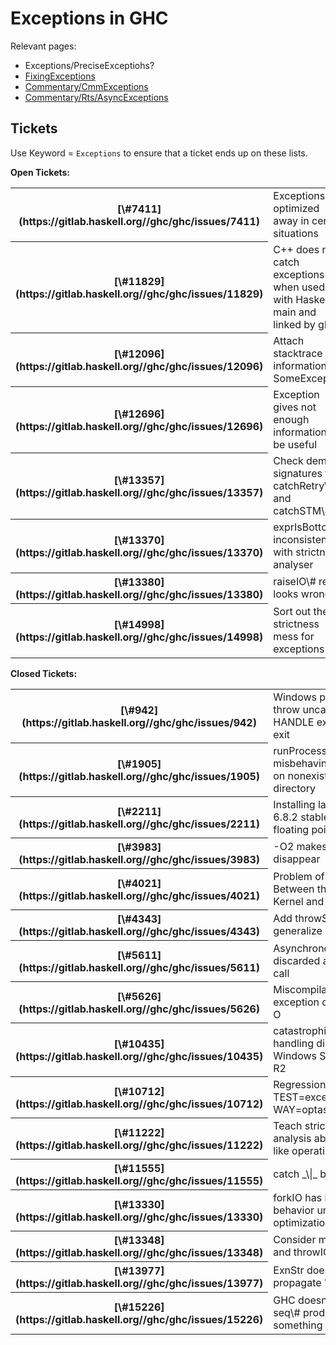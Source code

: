 # Exceptions in GHC


Relevant pages:

- Exceptions/PreciseExceptiohs?
- [FixingExceptions](fixing-exceptions)
- [Commentary/CmmExceptions](commentary/cmm-exceptions)
- [Commentary/Rts/AsyncExceptions](commentary/rts/async-exceptions)

## Tickets


Use Keyword = `Exceptions` to ensure that a ticket ends up on these lists.

**Open Tickets:**

<table><tr><th>[\#7411](https://gitlab.haskell.org//ghc/ghc/issues/7411)</th>
<td>Exceptions are optimized away in certain situations</td></tr>
<tr><th>[\#11829](https://gitlab.haskell.org//ghc/ghc/issues/11829)</th>
<td>C++ does not catch exceptions when used with Haskell-main and linked by ghc</td></tr>
<tr><th>[\#12096](https://gitlab.haskell.org//ghc/ghc/issues/12096)</th>
<td>Attach stacktrace information to SomeException</td></tr>
<tr><th>[\#12696](https://gitlab.haskell.org//ghc/ghc/issues/12696)</th>
<td>Exception gives not enough information to be useful</td></tr>
<tr><th>[\#13357](https://gitlab.haskell.org//ghc/ghc/issues/13357)</th>
<td>Check demand signatures for catchRetry\# and catchSTM\#</td></tr>
<tr><th>[\#13370](https://gitlab.haskell.org//ghc/ghc/issues/13370)</th>
<td>exprIsBottom inconsistent with strictness analyser</td></tr>
<tr><th>[\#13380](https://gitlab.haskell.org//ghc/ghc/issues/13380)</th>
<td>raiseIO\# result looks wrong</td></tr>
<tr><th>[\#14998](https://gitlab.haskell.org//ghc/ghc/issues/14998)</th>
<td>Sort out the strictness mess for exceptions</td></tr></table>

**Closed Tickets:**

<table><tr><th>[\#942](https://gitlab.haskell.org//ghc/ghc/issues/942)</th>
<td>Windows programs throw uncaught Invalid HANDLE exception on exit</td></tr>
<tr><th>[\#1905](https://gitlab.haskell.org//ghc/ghc/issues/1905)</th>
<td>runProcess: misbehaving exception on nonexistent working directory</td></tr>
<tr><th>[\#2211](https://gitlab.haskell.org//ghc/ghc/issues/2211)</th>
<td>Installing latest GHC-6.8.2 stable: pwd with floating point exception</td></tr>
<tr><th>[\#3983](https://gitlab.haskell.org//ghc/ghc/issues/3983)</th>
<td>-O2 makes exception disappear</td></tr>
<tr><th>[\#4021](https://gitlab.haskell.org//ghc/ghc/issues/4021)</th>
<td>Problem of Interaction Between the FreeBSD Kernel and the GHC RTS</td></tr>
<tr><th>[\#4343](https://gitlab.haskell.org//ghc/ghc/issues/4343)</th>
<td>Add throwSTM and generalize catchSTM</td></tr>
<tr><th>[\#5611](https://gitlab.haskell.org//ghc/ghc/issues/5611)</th>
<td>Asynchronous exception discarded after safe FFI call</td></tr>
<tr><th>[\#5626](https://gitlab.haskell.org//ghc/ghc/issues/5626)</th>
<td>Miscompilation, exception omitted with -O</td></tr>
<tr><th>[\#10435](https://gitlab.haskell.org//ghc/ghc/issues/10435)</th>
<td>catastrophic exception-handling disablement on Windows Server 2008 R2</td></tr>
<tr><th>[\#10712](https://gitlab.haskell.org//ghc/ghc/issues/10712)</th>
<td>Regression: make TEST=exceptionsrun001 WAY=optasm is failing</td></tr>
<tr><th>[\#11222](https://gitlab.haskell.org//ghc/ghc/issues/11222)</th>
<td>Teach strictness analysis about \`catch\`-like operations</td></tr>
<tr><th>[\#11555](https://gitlab.haskell.org//ghc/ghc/issues/11555)</th>
<td>catch _\|_ breaks at -O1</td></tr>
<tr><th>[\#13330](https://gitlab.haskell.org//ghc/ghc/issues/13330)</th>
<td>forkIO has inconsistent behavior under optimization</td></tr>
<tr><th>[\#13348](https://gitlab.haskell.org//ghc/ghc/issues/13348)</th>
<td>Consider making throw and throwIO strict</td></tr>
<tr><th>[\#13977](https://gitlab.haskell.org//ghc/ghc/issues/13977)</th>
<td>ExnStr doesn't propagate "outwards"</td></tr>
<tr><th>[\#15226](https://gitlab.haskell.org//ghc/ghc/issues/15226)</th>
<td>GHC doesn't know that seq\# produces something in WHNF</td></tr></table>